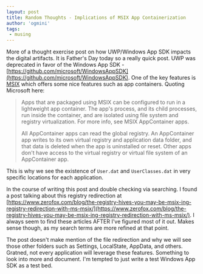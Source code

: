 ```yaml
---
layout: post
title: Random Thoughts - Implications of MSIX App Containerization
author: 'ogmini'
tags:
 - musing
---
```


More of a thought exercise post on how UWP/Windows App SDK impacts the digital artifacts. It is Father's Day today so a really quick post. UWP was deprecated in favor of the Windows App SDK - [https://github.com/microsoft/WindowsAppSDK](https://github.com/microsoft/WindowsAppSDK). One of the key features is [MSIX](https://learn.microsoft.com/en-us/windows/msix/overview) which offers some nice features such as app containers. Quoting Microsoft here:


> Apps that are packaged using MSIX can be configured to run in a lightweight app container. The app's process, and its child processes, run inside the container, and are isolated using file system and registry virtualization. For more info, see MSIX AppContainer apps.
>
> All AppContainer apps can read the global registry. An AppContainer app writes to its own virtual registry and application data folder, and that data is deleted when the app is uninstalled or reset. Other apps don't have access to the virtual registry or virtual file system of an AppContainer app.


This is why we see the existence of `User.dat` and `UserClasses.dat` in very specific locations for each application. 

In the course of writing this post and double checking via searching. I found a post talking about this registry redirection at [https://www.zerofox.com/blog/the-registry-hives-you-may-be-msix-ing-registry-redirection-with-ms-msix/](https://www.zerofox.com/blog/the-registry-hives-you-may-be-msix-ing-registry-redirection-with-ms-msix/). I always seem to find these articles AFTER I've figured most of it out. Makes sense though, as my search terms are more refined at that point.

The post doesn't make mention of the file redirection and why we will see those other folders such as Settings, LocalState, AppData, and others. Gratned, not every application will leverage these features. Something to look into more and document. I'm tempted to just write a test Windows App SDK as a test bed. 